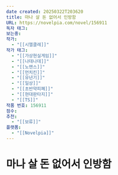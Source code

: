 ```yaml
---
date created: 20250322T203620
title: 마나 살 돈 없어서 인방함
URL: https://novelpia.com/novel/156911
독자 태그: 
보는중: 
작가:
  - "[[시엘클레]]"
작가 태그:
  - "[[가상현실게임]]"
  - "[[나데나데]]"
  - "[[노맨스]]"
  - "[[먼치킨]]"
  - "[[유년기]]"
  - "[[일상]]"
  - "[[초반약피폐]]"
  - "[[현대판타지]]"
  - "[[TS]]"
작품 번호: 156911
점수: 
추천:
  - "[[보류]]"
플랫폼:
  - "[[Novelpia]]"
---
```


# 마나 살 돈 없어서 인방함
